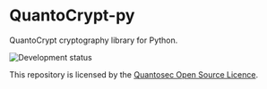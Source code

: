 # QuantoCrypt-py
QuantoCrypt cryptography library for Python.

![Development status](https://img.shields.io/badge/development-alpha-red.svg)

This repository is licensed by the [Quantosec Open Source Licence](https://github.com/Quantosec/QuantoCrypt-py/blob/master/LICENCE.md).
